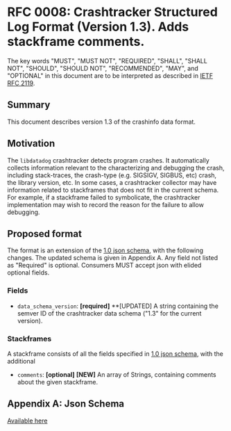 # RFC 0008: Crashtracker Structured Log Format (Version 1.3). Adds stackframe comments.

The key words "MUST", "MUST NOT", "REQUIRED", "SHALL", "SHALL NOT", "SHOULD", "SHOULD NOT", "RECOMMENDED", "MAY", and "OPTIONAL" in this document are to be interpreted as described in [IETF RFC 2119](https://datatracker.ietf.org/doc/html/rfc2119).

## Summary

This document describes version 1.3 of the crashinfo data format.

## Motivation

The `libdatadog` crashtracker detects program crashes.
It automatically collects information relevant to the characterizing and debugging the crash, including stack-traces, the crash-type (e.g. SIGSIGV, SIGBUS, etc) crash, the library version, etc.
In some cases, a crashtracker collector may have information related to stackframes that does not fit in the current schema.
For example, if a stackframe failed to symbolicate, the crashtracker implementation may wish to record the reason for the failure to allow debugging.

## Proposed format

The format is an extension of the [1.0 json schema](0005-crashtracker-structured-log-format.md), with the following changes.
The updated schema is given in Appendix A.
Any field not listed as "Required" is optional.
Consumers MUST accept json with elided optional fields.

### Fields

- `data_schema_version`: **[required]** \*\*[UPDATED]
  A string containing the semver ID of the crashtracker data schema ("1.3" for the current version).

### Stackframes

A stackframe consists of all the fields specified in [1.0 json schema](0005-crashtracker-structured-log-format.md), with the additional

- `comments`: **[optional]** **[NEW]**
  An array of Strings, containing comments about the given stackframe.

## Appendix A: Json Schema

[Available here](artifacts/0006-crashtracker-schema.json)
